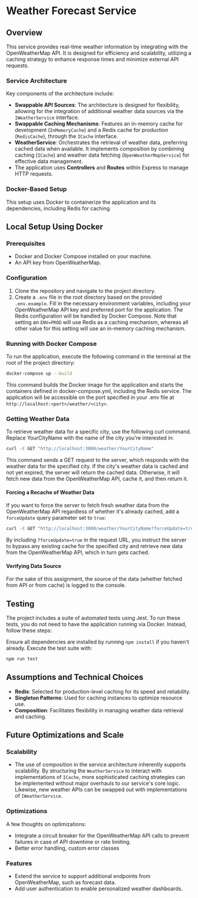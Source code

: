 # Weather Forecast Service

## Overview

This service provides real-time weather information by integrating with the OpenWeatherMap API. It is designed for efficiency and scalability, utilizing a caching strategy to enhance response times and minimize external API requests.

### Service Architecture

Key components of the architecture include:

- **Swappable API Sources**: The architecture is designed for flexibility, allowing for the integration of additional weather data sources via the `IWeatherService` interface.
- **Swappable Caching Mechanisms**: Features an in-memory cache for development (`InMemoryCache`) and a Redis cache for production (`RedisCache`), through the `ICache` interface.
- **WeatherService**: Orchestrates the retrieval of weather data, preferring cached data when available. It implements composition by combining caching (`ICache`) and weather data fetching (`OpenWeatherMapService`) for effective data management.
- The application uses **Controllers** and **Routes** within Express to manage HTTP requests.

### Docker-Based Setup

This setup uses Docker to containerize the application and its dependencies, including Redis for caching.

## Local Setup Using Docker

### Prerequisites

- Docker and Docker Compose installed on your machine.
- An API key from OpenWeatherMap.

### Configuration

1. Clone the repository and navigate to the project directory.
2. Create a `.env` file in the root directory based on the provided `.env.example`. Fill in the necessary environment variables, including your OpenWeatherMap API key and preferred port for the application. The Redis configuration will be handled by Docker Compose. Note that setting an `ENV=PROD` will use Redis as a caching mechanism, whereas all other value for this setting will use an in-memory caching mechanism.

### Running with Docker Compose

To run the application, execute the following command in the terminal at the root of the project directory:

```bash
docker-compose up --build
```

This command builds the Docker image for the application and starts the containers defined in docker-compose.yml, including the Redis service.
The application will be accessible on the port specified in your .env file at `http://localhost:<port>/weather/<city>`.

### Getting Weather Data

To retrieve weather data for a specific city, use the following curl command. Replace YourCityName with the name of the city you're interested in:

```bash
curl -X GET "http://localhost:3000/weather/YourCityName"
```

This command sends a GET request to the server, which responds with the weather data for the specified city. If the city's weather data is cached and not yet expired, the server will return the cached data. Otherwise, it will fetch new data from the OpenWeatherMap API, cache it, and then return it.

#### Forcing a Recache of Weather Data

If you want to force the server to fetch fresh weather data from the OpenWeatherMap API regardless of whether it's already cached, add a `forceUpdate` query parameter set to `true`:

```bash
curl -X GET "http://localhost:3000/weather/YourCityName?forceUpdate=true"
```

By including `?forceUpdate=true` in the request URL, you instruct the server to bypass any existing cache for the specified city and retrieve new data from the OpenWeatherMap API, which in turn gets cached.

#### Verifying Data Source

For the sake of this assignment, the source of the data (whether fetched from API or from cache) is logged to the console.

## Testing

The project includes a suite of automated tests using Jest. To run these tests, you do not need to have the application running via Docker. Instead, follow these steps:

Ensure all dependencies are installed by running `npm install` if you haven't already. Execute the test suite with:

```bash
npm run test
```

## Assumptions and Technical Choices

- **Redis**: Selected for production-level caching for its speed and reliability.
- **Singleton Patterns**: Used for caching instances to optimize resource use.
- **Composition**: Facilitates flexibility in managing weather data retrieval and caching.

## Future Optimizations and Scale

### Scalability

- The use of composition in the service architecture inherently supports scalability. By structuring the `WeatherService` to interact with implementations of `ICache`, more sophisticated caching strategies can be implemented without major overhauls to our service's core logic. Likewise, new weather APIs can be swapped out with implementations of `IWeatherService`.

### Optimizations

A few thoughts on optimizations:

- Integrate a circuit breaker for the OpenWeatherMap API calls to prevent failures in case of API downtime or rate limiting.
- Better error handling, custom error classes

### Features

- Extend the service to support additional endpoints from OpenWeatherMap, such as forecast data.
- Add user authentication to enable personalized weather dashboards.
